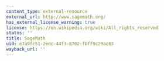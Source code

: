 ```yaml
---
content_type: external-resource
external_url: http://www.sagemath.org/
has_external_license_warning: true
license: https://en.wikipedia.org/wiki/All_rights_reserved
status: ''
title: SageMath
uid: e7a9fc51-2edc-44f3-8702-fbff9c29ac83
wayback_url: ''
---
```

